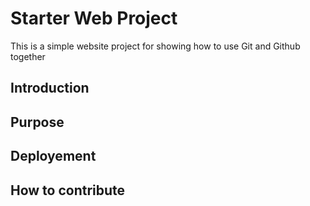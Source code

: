 # Starter Web Project

This is a simple website project for showing how to use Git and Github together

## Introduction
## Purpose
## Deployement
## How to contribute